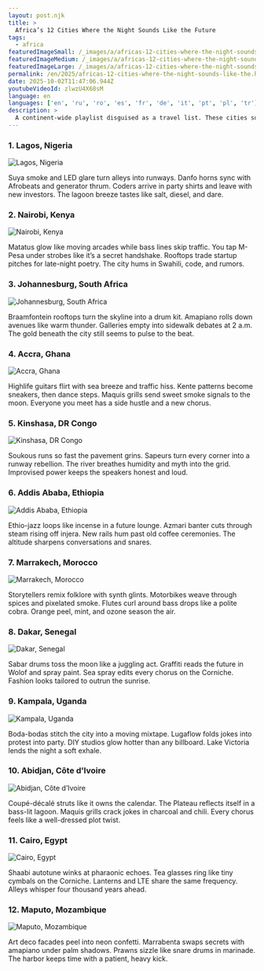 ```yaml
---
layout: post.njk
title: >
  Africa’s 12 Cities Where the Night Sounds Like the Future
tags:
  - africa
featuredImageSmall: /_images/a/africas-12-cities-where-the-night-sounds-like-the-cover-en-small.webp
featuredImageMedium: /_images/a/africas-12-cities-where-the-night-sounds-like-the-cover-en-medium.webp
featuredImageLarge: /_images/a/africas-12-cities-where-the-night-sounds-like-the-cover-en-large.webp
permalink: /en/2025/africas-12-cities-where-the-night-sounds-like-the.html
date: 2025-10-02T11:47:06.944Z
youtubeVideoId: zlwzU4X68sM
language: en
languages: ['en', 'ru', 'ro', 'es', 'fr', 'de', 'it', 'pt', 'pl', 'tr']
description: >
  A continent-wide playlist disguised as a travel list. These cities sound electric, contradictory, and a little dangerous—in the soul-thrilling way. Rumors, romance, and restless basslines weave into maps after dark.
---
```


### 1. Lagos, Nigeria

![Lagos, Nigeria](/_images/2/241c81aebead42a0397345c2c0a3bf7d-medium.webp)

Suya smoke and LED glare turn alleys into runways. Danfo horns sync with Afrobeats and generator thrum. Coders arrive in party shirts and leave with new investors. The lagoon breeze tastes like salt, diesel, and dare.

### 2. Nairobi, Kenya

![Nairobi, Kenya](/_images/9/953fbae1d52a9eb4ebd5dd9edee097ed-medium.webp)

Matatus glow like moving arcades while bass lines skip traffic. You tap M-Pesa under strobes like it’s a secret handshake. Rooftops trade startup pitches for late-night poetry. The city hums in Swahili, code, and rumors.

### 3. Johannesburg, South Africa

![Johannesburg, South Africa](/_images/d/d618cde79a02801f8f1ee9bdcd11c296-medium.webp)

Braamfontein rooftops turn the skyline into a drum kit. Amapiano rolls down avenues like warm thunder. Galleries empty into sidewalk debates at 2 a.m. The gold beneath the city still seems to pulse to the beat.

### 4. Accra, Ghana

![Accra, Ghana](/_images/5/5ed3f9d28c6132f462a3c63b33a66fde-medium.webp)

Highlife guitars flirt with sea breeze and traffic hiss. Kente patterns become sneakers, then dance steps. Maquis grills send sweet smoke signals to the moon. Everyone you meet has a side hustle and a new chorus.

### 5. Kinshasa, DR Congo

![Kinshasa, DR Congo](/_images/c/c677da5f5b6fdd1f55db4dda193c14a9-medium.webp)

Soukous runs so fast the pavement grins. Sapeurs turn every corner into a runway rebellion. The river breathes humidity and myth into the grid. Improvised power keeps the speakers honest and loud.

### 6. Addis Ababa, Ethiopia

![Addis Ababa, Ethiopia](/_images/3/3dc680695b21b151498bf11d7742927c-medium.webp)

Ethio-jazz loops like incense in a future lounge. Azmari banter cuts through steam rising off injera. New rails hum past old coffee ceremonies. The altitude sharpens conversations and snares.

### 7. Marrakech, Morocco

![Marrakech, Morocco](/_images/9/9dd4ac51f7d4ea402afab5851c1720a6-medium.webp)

Storytellers remix folklore with synth glints. Motorbikes weave through spices and pixelated smoke. Flutes curl around bass drops like a polite cobra. Orange peel, mint, and ozone season the air.

### 8. Dakar, Senegal

![Dakar, Senegal](/_images/7/747a12c38e31141ec0dc46f937f4122a-medium.webp)

Sabar drums toss the moon like a juggling act. Graffiti reads the future in Wolof and spray paint. Sea spray edits every chorus on the Corniche. Fashion looks tailored to outrun the sunrise.

### 9. Kampala, Uganda

![Kampala, Uganda](/_images/6/6087f9fa3e9f6811c42bd5247d45e3e1-medium.webp)

Boda-bodas stitch the city into a moving mixtape. Lugaflow folds jokes into protest into party. DIY studios glow hotter than any billboard. Lake Victoria lends the night a soft exhale.

### 10. Abidjan, Côte d’Ivoire

![Abidjan, Côte d’Ivoire](/_images/c/c7de398bb10da02361c072fe6da03a23-medium.webp)

Coupé-décalé struts like it owns the calendar. The Plateau reflects itself in a bass-lit lagoon. Maquis grills crack jokes in charcoal and chili. Every chorus feels like a well-dressed plot twist.

### 11. Cairo, Egypt

![Cairo, Egypt](/_images/4/497d0ee677a773df828b0ebcd720e2b5-medium.webp)

Shaabi autotune winks at pharaonic echoes. Tea glasses ring like tiny cymbals on the Corniche. Lanterns and LTE share the same frequency. Alleys whisper four thousand years ahead.

### 12. Maputo, Mozambique

![Maputo, Mozambique](/_images/3/302ba92f81f75640b0d56cbd88254221-medium.webp)

Art deco facades peel into neon confetti. Marrabenta swaps secrets with amapiano under palm shadows. Prawns sizzle like snare drums in marinade. The harbor keeps time with a patient, heavy kick.


